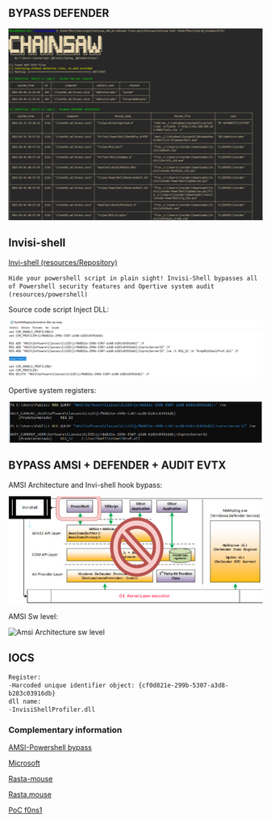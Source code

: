 ## BYPASS DEFENDER

![Invishell script](resources/evtx_defender.png)

## Invisi-shell

[Invi-shell (resources/Repository)](https://github.com/OmerYa/Invisi-Shell)

```
Hide your powershell script in plain sight! Invisi-Shell bypasses all of Powershell security features and Opertive system audit (resources/powershell)
```
Source code script Inject DLL:

![Invishell script](resources/invishell.png)

Opertive system registers:

![Invishell registers](resources/Invishell_reg.png)

## BYPASS AMSI + DEFENDER + AUDIT EVTX

AMSI Architecture and Invi-shell hook bypass:

![Amsi bypass](resources/invi-shell_bypass.png)

AMSI Sw level:

![Amsi Architecture sw level](https://1.bp.blogspot.com/-AdO9FunaUBY/Wt2YS4wpIQI/AAAAAAAAJc8/yqSgf4L2PbMpHxgXePMYsqS3UXhL1dZ2wCLcBGAs/s1600/amsi4.png)



## IOCS

```
Register: 
-Harcoded unique identifier object: {cf0d821e-299b-5307-a3d8-b283c03916db}
dll name: 
-InvisiShellProfiler.dll
```

### Complementary information

[AMSI-Powershell bypass](https://www.mdsec.co.uk/2018/06/exploring-powershell-amsi-and-logging-evasion/)

[Microsoft ](https://learn.microsoft.com/es-es/windows/win32/amsi/how-amsi-helps)

[Rasta-mouse](https://github.com/rasta-mouse/AmsiScanBufferBypass)

[Rasta.mouse](https://rastamouse.me/memory-patching-amsi-bypass/)

[PoC f0ns1](https://github.com/f0ns1/antivirus_bypass_powershell)
